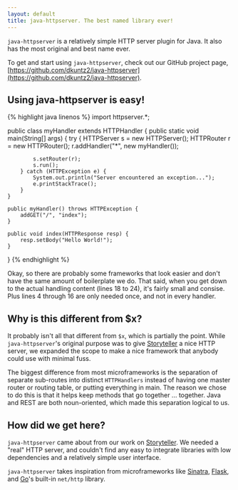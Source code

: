 ```yaml
---
layout: default
title: java-httpserver. The best named library ever!
---
```


`java-httpserver` is a relatively simple HTTP server plugin for Java.
It also has the most original and best name ever.

To get and start using `java-httpserver`, check out our GitHub project page, [https://github.com/dkuntz2/java-httpserver](https://github.com/dkuntz2/java-httpserver).

## Using java-httpserver is easy!

{% highlight java linenos %}
import httpserver.*;

public class myHandler extends HTTPHandler {
    public static void main(String[] args) {
        try {
            HTTPServer s = new HTTPServer();
            HTTPRouter r = new HTTPRouter();
            r.addHandler("*", new myHandler());

            s.setRouter(r);
            s.run();
        } catch (HTTPException e) {
            System.out.println("Server encountered an exception...");
            e.printStackTrace();
        }
    }

    public myHandler() throws HTTPException {
        addGET("/", "index");
    }

    public void index(HTTPResponse resp) {
        resp.setBody("Hello World!");
    }
}
{% endhighlight %}

Okay, so there are probably some frameworks that look easier and don't have the same amount of boilerplate we do. That said, when you get down to the actual handling content (lines 18 to 24), it's fairly small and consise. Plus lines 4 through 16 are only needed once, and not in every handler.


## Why is this different from $x?

It probably isn't all that different from `$x`, which is partially the point. While `java-httpserver`'s original purpose was to give [Storyteller](http://storytellersoftware.com) a nice HTTP server, we expanded the scope to make a nice framework that anybody could use with minimal fuss.

The biggest difference from most microframeworks is the separation of separate sub-routes into distinct `HTTPHandlers` instead of having one master router or routing table, or putting everything in main. The reason we chose to do this is that it helps keep methods that go together ... together. Java and REST are both noun-oriented, which made this separation logical to us.


## How did we get here?

`java-httpserver` came about from our work on [Storyteller](http://storytellersoftware.com). We needed a "real" HTTP server, and couldn't find any easy to integrate libraries with low dependencies and a relatively simple user interface.

`java-httpserver` takes inspiration from microframeworks like [Sinatra](http://sinatrarb.com), [Flask](http://flask.pocoo.org), and [Go](http://golang.org)'s built-in `net/http` library.

